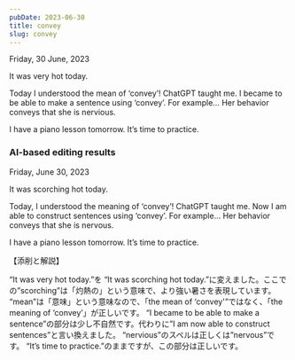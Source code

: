 ```yaml
---
pubDate: 2023-06-30
title: convey
slug: convey
---
```


Friday, 30 June, 2023

It was very hot today.

Today I understood the mean of ‘convey’! ChatGPT taught me. I became to be able to make a sentence using ‘convey’. For example… Her behavior conveys that she is nervious.

I have a piano lesson tomorrow. It’s time to practice.

### AI-based editing results
Friday, June 30, 2023

It was scorching hot today.

Today, I understood the meaning of ‘convey’! ChatGPT taught me. Now I am able to construct sentences using ‘convey’. For example… Her behavior conveys that she is nervous.

I have a piano lesson tomorrow. It’s time to practice.

【添削と解説】

“It was very hot today.”を “It was scorching hot today.”に変えました。ここでの”scorching”は「灼熱の」という意味で、より強い暑さを表現しています。
“mean”は「意味」という意味なので、「the mean of ‘convey'”ではなく、「the meaning of ‘convey’」が正しいです。
“I became to be able to make a sentence”の部分は少し不自然です。代わりに”I am now able to construct sentences”と言い換えました。
“nervious”のスペルは正しくは”nervous”です。
“It’s time to practice.”のままですが、この部分は正しいです。